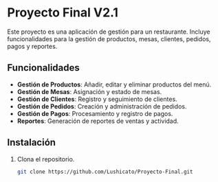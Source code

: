 # Proyecto Final V2.1

Este proyecto es una aplicación de gestión para un restaurante. Incluye funcionalidades para la gestión de productos, mesas, clientes, pedidos, pagos y reportes.

## Funcionalidades

- **Gestión de Productos**: Añadir, editar y eliminar productos del menú.
- **Gestión de Mesas**: Asignación y estado de mesas.
- **Gestión de Clientes**: Registro y seguimiento de clientes.
- **Gestión de Pedidos**: Creación y administración de pedidos.
- **Gestión de Pagos**: Procesamiento y registro de pagos.
- **Reportes**: Generación de reportes de ventas y actividad.

## Instalación

1. Clona el repositorio.
   ```bash
   git clone https://github.com/Lushicato/Proyecto-Final.git
   ```
